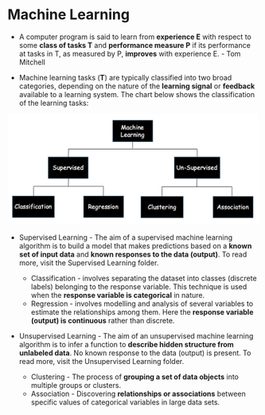 # Machine Learning

* A computer program is said to learn from **experience E** with respect to some **class of tasks T** and **performance measure P** if its performance at tasks in T, as measured by P, **improves** with experience E.  - Tom Mitchell

* Machine learning tasks (**T**) are typically classified into two broad categories, depending on the nature of the **learning signal** or **feedback** available to a learning system. The chart below shows the classification of the learning tasks:

![Machine Learning](./images/machine_learning.png)

* Supervised Learning - The aim of a supervised machine learning algorithm is to build a model that makes predictions based on a **known set of input data** and **known responses to the data (output)**. To read more, visit the Supervised Learning folder. 
	* Classification - involves separating the dataset into classes (discrete labels) belonging to the response variable. This technique is used when the **response variable is categorical** in nature. 
	* Regression - involves modelling and analysis of several variables to estimate the relationships among them. Here the **response variable (output) is continuous** rather than discrete.

* Unsupervised Learning - The aim of an unsupervised machine learning algorithm is to infer a function to **describe hidden structure from unlabeled data**. No known response to the data (output) is present. To read more, visit the Unsupervised Learning folder. 
	* Clustering - The process of **grouping a set of data objects** into multiple groups or clusters.
	* Association - Discovering **relationships or associations** between specific values of categorical variables in large data sets. 

